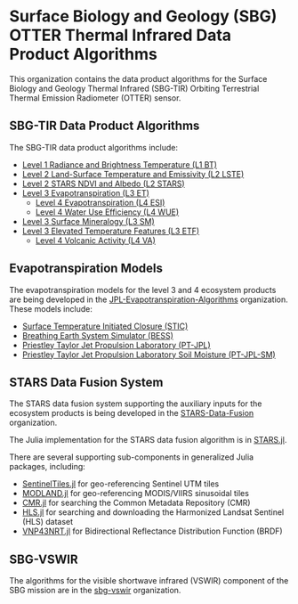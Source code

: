 # Surface Biology and Geology (SBG) OTTER Thermal Infrared Data Product Algorithms

This organization contains the data product algorithms for the Surface Biology and Geology Thermal Infrared (SBG-TIR) Orbiting Terrestrial Thermal Emission Radiometer (OTTER) sensor.

## SBG-TIR Data Product Algorithms

The SBG-TIR data product algorithms include:
- [Level 1 Radiance and Brightness Temperature (L1 BT)](https://github.com/sbg-tir/SBG-TIR-L1)
- [Level 2 Land-Surface Temperature and Emissivity (L2 LSTE)](https://github.com/sbg-tir/SBG-TIR-L2-LSTE)
- [Level 2 STARS NDVI and Albedo (L2 STARS)](https://github.com/sbg-tir/SBG-TIR-L2-STARS)
- [Level 3 Evapotranspiration (L3 ET)](https://github.com/sbg-tir/SBG-TIR-L3-ET)
  - [Level 4 Evapotranspiration (L4 ESI)](https://github.com/sbg-tir/SBG-TIR-L3-ET?tab=readme-ov-file#l4t-esi-and-wue-products)
  - [Level 4 Water Use Efficiency (L4 WUE)](https://github.com/sbg-tir/SBG-TIR-L3-ET?tab=readme-ov-file#l4t-esi-and-wue-products)
- [Level 3 Surface Mineralogy (L3 SM)](https://github.com/sbg-tir/SBG-TIR-L3-SM)
- [Level 3 Elevated Temperature Features (L3 ETF)](https://github.com/sbg-tir/SBG-TIR-L3-ETF)
  - [Level 4 Volcanic Activity (L4 VA)](https://github.com/sbg-tir/SBG-TIR-L4-VA)

## Evapotranspiration Models

The evapotranspiration models for the level 3 and 4 ecosystem products are being developed in the [JPL-Evapotranspiration-Algorithms](https://github.com/JPL-Evapotranspiration-Algorithms) organization. These models include:
- [Surface Temperature Initiated Closure (STIC)](https://github.com/JPL-Evapotranspiration-Algorithms/STIC)
- [Breathing Earth System Simulator (BESS)](https://github.com/JPL-Evapotranspiration-Algorithms/BESS)
- [Priestley Taylor Jet Propulsion Laboratory (PT-JPL)](https://github.com/JPL-Evapotranspiration-Algorithms/PT-JPL)
- [Priestley Taylor Jet Propulsion Laboratory Soil Moisture (PT-JPL-SM)](https://github.com/JPL-Evapotranspiration-Algorithms/PT-JPL-SM)

## STARS Data Fusion System

The STARS data fusion system supporting the auxiliary inputs for the ecosystem products is being developed in the [STARS-Data-Fusion](https://github.com/STARS-Data-Fusion) organization.

The Julia implementation for the STARS data fusion algorithm is in [STARS.jl](https://github.com/STARS-Data-Fusion/STARS.jl).

There are several supporting sub-components in generalized Julia packages, including:

- [SentinelTiles.jl](https://github.com/STARS-Data-Fusion/SentinelTiles.jl) for geo-referencing Sentinel UTM tiles
- [MODLAND.jl](https://github.com/STARS-Data-Fusion/MODLAND.jl) for geo-referencing MODIS/VIIRS sinusoidal tiles
- [CMR.jl](https://github.com/STARS-Data-Fusion/CMR.jl) for searching the Common Metadata Repository (CMR)
- [HLS.jl](https://github.com/STARS-Data-Fusion/HLS.jl) for searching and downloading the Harmonized Landsat Sentinel (HLS) dataset
- [VNP43NRT.jl](https://github.com/STARS-Data-Fusion/VNP43NRT.jl) for Bidirectional Reflectance Distribution Function (BRDF)

## SBG-VSWIR

The algorithms for the visible shortwave infrared (VSWIR) component of the SBG mission are in the [sbg-vswir](https://github.com/sbg-vswir) organization.
